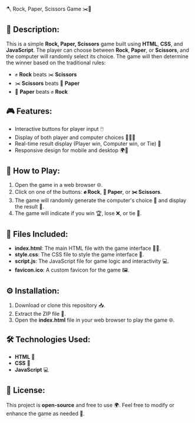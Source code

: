  🪓 Rock, Paper, Scissors Game ✂️📄

## 📜 Description:
This is a simple **Rock, Paper, Scissors** game built using **HTML**, **CSS**, and **JavaScript**. The player can choose between **Rock**, **Paper**, or **Scissors**, and the computer will randomly select its choice. The game will then determine the winner based on the traditional rules:

- ✊ **Rock** beats ✂️ **Scissors**
- ✂️ **Scissors** beats 📄 **Paper**
- 📄 **Paper** beats ✊ **Rock**

## 🎮 Features:
- Interactive buttons for player input 🖱️
- Display of both player and computer choices 👨‍💻🤖
- Real-time result display (Player win, Computer win, or Tie) 🎉
- Responsive design for mobile and desktop 🌍📱

## 📝 How to Play:
1. Open the game in a web browser 🌐.
2. Click on one of the buttons: **✊ Rock**, **📄 Paper**, or **✂️ Scissors**.
3. The game will randomly generate the computer's choice 🤖 and display the result 🎉.
4. The game will indicate if you win 🏆, lose ❌, or tie 🤝.

## 📁 Files Included:
- **index.html**: The main HTML file with the game interface 🧑‍💻.
- **style.css**: The CSS file to style the game interface 🎨.
- **script.js**: The JavaScript file for game logic and interactivity 💻.
- **favicon.ico**: A custom favicon for the game 🖼️.

## ⚙️ Installation:
1. Download or clone this repository 📥.
2. Extract the ZIP file 📂.
3. Open the **index.html** file in your web browser to play the game 🌐.

## 🛠️ Technologies Used:
- **HTML** 📄
- **CSS** 🎨
- **JavaScript** 💻

## 📜 License:
This project is **open-source** and free to use 🌍. Feel free to modify or enhance the game as needed 🔧.

